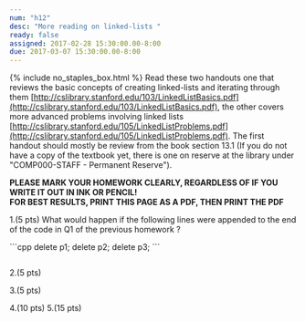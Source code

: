 ```yaml
---
num: "h12"
desc: "More reading on linked-lists "
ready: false
assigned: 2017-02-28 15:30:00.00-8:00
due: 2017-03-07 15:30:00.00-8:00
---
```

{% include no_staples_box.html %}
Read these two handouts one that reviews the basic concepts of creating linked-lists and iterating through them [http://cslibrary.stanford.edu/103/LinkedListBasics.pdf](http://cslibrary.stanford.edu/103/LinkedListBasics.pdf), the other covers more advanced problems involving linked lists [http://cslibrary.stanford.edu/105/LinkedListProblems.pdf](http://cslibrary.stanford.edu/105/LinkedListProblems.pdf). The first handout should mostly be review from the book section 13.1 (If you do not have a copy of the textbook yet, there is one on reserve at the library under "COMP000-STAFF - Permanent Reserve"). 

<b>PLEASE MARK YOUR HOMEWORK CLEARLY, REGARDLESS OF IF YOU WRITE IT OUT IN INK OR PENCIL!<br/>
FOR BEST RESULTS, PRINT THIS PAGE AS A PDF, THEN PRINT THE PDF</b>

1.(5 pts) What would happen if the following lines were appended to the end of the code in Q1 of the previous homework ?
<div markdown="1">
```cpp
delete p1;
delete p2;
delete p3;
```
</div>
<div style="margin-bottom:2em"></div>

2.(5 pts) 

3.(5 pts) 

4.(10 pts) 
5.(15 pts) 

